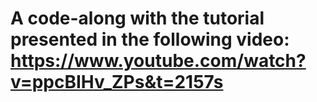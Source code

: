 # A code-along with the tutorial presented in the following video: https://www.youtube.com/watch?v=ppcBIHv_ZPs&t=2157s
